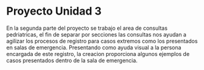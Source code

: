 # Proyecto Unidad 3
En la segunda parte del proyecto se trabajo el area de consultas pedriatricas, el fin de separar por secciones las consultas nos ayudan a agilizar los procesos de registro para casos extremos como los presentados en salas de emergencia.
Presentando como ayuda visual a la persona encargada de este registro, la creacion proporciona algunos ejemplos de casos presentados dentro de la sala de emergencia.
